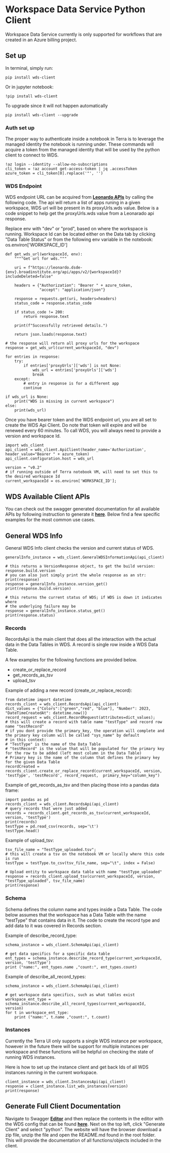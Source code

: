 # Workspace Data Service Python Client

Workspace Data Service currently is only supported for workflows that are created in an Azure billing project. 

## Set up

In terminal, simply run:
```
pip install wds-client
```
Or in jupyter notebook: 
```
!pip install wds-client
```

To upgrade since it will not happen automatically
```
pip install wds-client --upgrade
```

### Auth set up

The proper way to authenticate inside a notebook in Terra is to leverage the managed identity the notebook is running under. These commands will acquire a token from the managed identity that will be used by the python client to connect to WDS.

```
!az login --identity --allow-no-subscriptions
cli_token = !az account get-access-token | jq .accessToken
azure_token = cli_token[0].replace('"', '')
```

### WDS Endpoint

WDS endpoint URL can be acquired from [**Leonardo APIs**](https://github.com/DataBiosphere/leonardo) by calling the following code. The api will return a list of apps runing in a given workspace, WDS url will be present in its proxyUrls.wds value. Below is a code snippet to help get the proxyUrls.wds value from a Leonarado api response. 

Replace env with "dev" or "prod", based on where the workspace is running. Workspace Id can be located either on the Data tab by clicking "Data Table Status" or from the following env variable in the notebook: os.environ['WORKSPACE_ID'] 

```
def get_wds_url(workspaceId, env):
    """"Get url for wds."""
    
    uri = f"https://leonardo.dsde-{env}.broadinstitute.org/api/apps/v2/{workspaceId}?includeDeleted=false"
    
    headers = {"Authorization": "Bearer " + azure_token,
               "accept": "application/json"}
    
    response = requests.get(uri, headers=headers)
    status_code = response.status_code
    
    if status_code != 200:
        return response.text
    
    print(f"Successfully retrieved details.")

    return json.loads(response.text)

# the response will return all proxy urls for the workspace
response = get_wds_url(current_workspaceId, "dev")

for entries in response:
    try:
        if entries['proxyUrls']['wds'] is not None:
            wds_url = entries['proxyUrls']['wds']
            break
    except:
        # entry in response is for a different app
        continue

if wds_url is None: 
    print("WDS is missing in current workspace")
else:
    print(wds_url)
```

Once you have bearer token and the WDS endpoint url, you are all set to create the WDS Api Client. Do note that token will expire and will be renewed every 60 minutes. 
To call WDS, you will always need to provide a version and workspace Id. 

```
import wds_client
api_client = wds_client.ApiClient(header_name='Authorization', header_value="Bearer " + azure_token)
api_client.configuration.host = wds_url

version = "v0.2"
# if running outside of Terra notebook VM, will need to set this to the desired workspace Id 
current_workspaceId = os.environ['WORKSPACE_ID'];
```

## WDS Available Client APIs

You can check out the swagger generated documentation for all available APIs by following instruction to generate it [**here**](#Generate-Full-Client-Documentation). Below find a few specific examples for the most common use cases. 

## General WDS Info
General WDS Info client checks the version and current status of WDS.

```
generalInfo_instance = wds_client.GeneralWDSInformationApi(api_client)

# this returns a VersionResponse object, to get the build version: response.build.version
# you can also just simply print the whole response as an str: print(response)
response = generalInfo_instance.version_get()
print(response.build.version)

# this returns the current status of WDS; if WDS is down it indicates where
# the underlying failure may be
response = generalInfo_instance.status_get()
print(response.status)
```

### Records
RecordsApi is the main client that does all the interaction with the actual data in the Data Tables in WDS. A record is single row inside a WDS Data Table.

A few examples for the following functions are provided below. 
- create_or_replace_record
- get_records_as_tsv
- upload_tsv

Example of adding a new record (create_or_replace_record): 
```
from datetime import datetime
records_client = wds_client.RecordsApi(api_client)
dict_values = {"Colors":["green","red", "blue"], "Number": 2023, "DateTimeCreatedAt": datetime.now()}
record_request = wds_client.RecordRequest(attributes=dict_values);
# this will create a record with table name "testType" and record row name "testRecord"
# if you dont provide the primary_key, the operation will complete and the primary key column will be called "sys_name" by default
# in this context:
# "TestType" is the name of the Data Table
# "testRecord" is the value that will be populated for the primary key for the row to be added (left most column in the Data Table)
# Primary key is the name of the column that defines the primary key for the given Data Table
recordCreated = records_client.create_or_replace_record(current_workspaceId, version, 'testType', 'testRecord', record_request,  primary_key="column_key")
```

Example of get_records_as_tsv and then placing those into a pandas data frame:

```
import pandas as pd
records_client = wds_client.RecordsApi(api_client)
# query records that were just added
records = records_client.get_records_as_tsv(current_workspaceId, version, 'testType')
print(records)
testType = pd.read_csv(records, sep='\t')
testType.head()
```

Example of upload_tsv:


```
tsv_file_name = "TestType_uploaded.tsv";
# this will create a tsv on the notebook VM or locally where this code is run
testType = testType.to_csv(tsv_file_name, sep="\t", index = False)

# Upload entity to workspace data table with name "testType_uploaded"
response = records_client.upload_tsv(current_workspaceId, version, "testType_uploaded", tsv_file_name)
print(response)
```

### Schema

Schema defines the column name and types inside a Data Table. The code below assumes that the workspace has a Data Table with the name "testType" that contains data in it. The code to create the record type and add data to it was covered in Records section.

Example of describe_record_type:

```
schema_instance = wds_client.SchemaApi(api_client)

# get data specifics for a specific data table
ent_types = schema_instance.describe_record_type(current_workspaceId, version, 'testType')
print ("name:", ent_types.name ,"count:", ent_types.count)
```

Example of describe_all_record_types:

```
schema_instance = wds_client.SchemaApi(api_client)

# get workspace data specifics, such as what tables exist
workspace_ent_type = schema_instance.describe_all_record_types(current_workspaceId, version)
for t in workspace_ent_type:
    print ("name:", t.name ,"count:", t.count)
```

### Instances

Currently the Terra UI only supports a single WDS instance per workspace, however in the future there will be support for multiple instances per workspace and these functions will be helpful on checking the state of running WDS instances. 

Here is how to set up the instance client and get back Ids of all WDS instances running in the current workspace.
```
client_instance = wds_client.InstancesApi(api_client)
response = client_instance.list_wds_instances(version)
print(response)
```

## Generate Full Client Documentation

Navigate to Swagger [**Editor**](https://editor.swagger.io/?_ga=2.235527304.809800039.1678223236-2085963831.1674688894) and then replace the contents in the editor with the WDS config that can be found [**here**](https://github.com/DataBiosphere/terra-workspace-data-service/blob/main/service/src/main/resources/static/swagger/openapi-docs.yaml). Next on the top left, click "Generate Client" and select "python". The website will have the browser download a zip file, unzip the file and open the README.md found in the root folder. This will provide the documentation of all functions/objects included in the client. 
